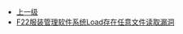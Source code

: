 * [上一级](docs/wy876_poc/)
* [F22服装管理软件系统Load存在任意文件读取漏洞](docs/wy876_poc/%E5%B9%BF%E5%B7%9E%E9%94%A6%E9%93%AD%E6%B3%B0%E8%BD%AF%E4%BB%B6/F22%E6%9C%8D%E8%A3%85%E7%AE%A1%E7%90%86%E8%BD%AF%E4%BB%B6%E7%B3%BB%E7%BB%9FLoad%E5%AD%98%E5%9C%A8%E4%BB%BB%E6%84%8F%E6%96%87%E4%BB%B6%E8%AF%BB%E5%8F%96%E6%BC%8F%E6%B4%9E.md)
